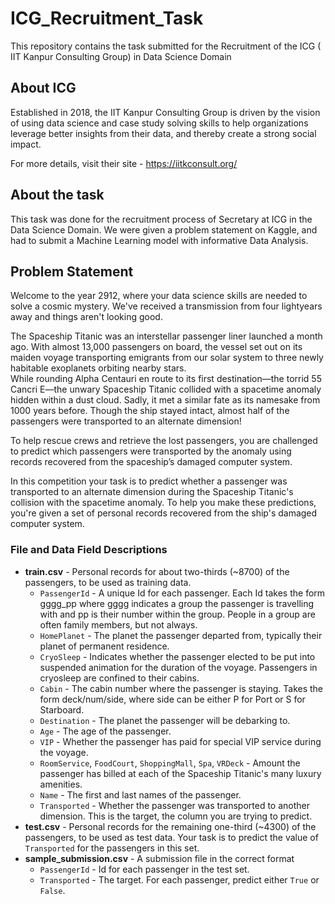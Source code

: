 # ICG_Recruitment_Task
This repository contains the task submitted for the Recruitment of the ICG ( IIT Kanpur Consulting Group) in Data Science Domain

## About ICG
Established in 2018, the IIT Kanpur Consulting Group is driven by the vision of using data science and case study solving skills to help organizations leverage better insights from their data, and thereby create a strong social impact.

For more details, visit their site - https://iitkconsult.org/

## About the task
This task was done for the recruitment process of Secretary at ICG in the Data Science Domain. We were given a problem statement on Kaggle, and had to submit a Machine Learning model with informative Data Analysis.

## Problem Statement
Welcome to the year 2912, where your data science skills are needed to solve a cosmic mystery. We've received a transmission from four lightyears away and things aren't looking good.

The Spaceship Titanic was an interstellar passenger liner launched a month ago. With almost 13,000 passengers on board, the vessel set out on its maiden voyage transporting emigrants from our solar system to three newly habitable exoplanets orbiting nearby stars. \
While rounding Alpha Centauri en route to its first destination—the torrid 55 Cancri E—the unwary Spaceship Titanic collided with a spacetime anomaly hidden within a dust cloud. Sadly, it met a similar fate as its namesake from 1000 years before. Though the ship stayed intact, almost half of the passengers were transported to an alternate dimension!

To help rescue crews and retrieve the lost passengers, you are challenged to predict which passengers were transported by the anomaly using records recovered from the spaceship’s damaged computer system.

In this competition your task is to predict whether a passenger was transported to an alternate dimension during the Spaceship Titanic's collision with the spacetime anomaly. To help you make these predictions, you're given a set of personal records recovered from the ship's damaged computer system.

### File and Data Field Descriptions
- **train.csv** - Personal records for about two-thirds (~8700) of the passengers, to be used as training data.
  - `PassengerId` - A unique Id for each passenger. Each Id takes the form gggg_pp where gggg indicates a group the passenger is travelling with and pp is their number       within the group. People in a group are often family members, but not always.
  - `HomePlanet` - The planet the passenger departed from, typically their planet of permanent residence.
  - `CryoSleep` - Indicates whether the passenger elected to be put into suspended animation for the duration of the voyage. Passengers in cryosleep are confined to         their cabins.
  - `Cabin` - The cabin number where the passenger is staying. Takes the form deck/num/side, where side can be either P for Port or S for Starboard.
  - `Destination` - The planet the passenger will be debarking to.
  - `Age` - The age of the passenger.
  - `VIP` - Whether the passenger has paid for special VIP service during the voyage.
  - `RoomService`, `FoodCourt`, `ShoppingMall`, `Spa`, `VRDeck` - Amount the passenger has billed at each of the Spaceship Titanic's many luxury amenities.
  - `Name` - The first and last names of the passenger.
  - `Transported` - Whether the passenger was transported to another dimension. This is the target, the column you are trying to predict.
- **test.csv** - Personal records for the remaining one-third (~4300) of the passengers, to be used as test data. Your task is to predict the value of `Transported` for the passengers in this set.
- **sample_submission.csv** - A submission file in the correct format
  - `PassengerId` - Id for each passenger in the test set.
  - `Transported` - The target. For each passenger, predict either `True` or `False`.
